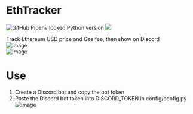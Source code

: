 # EthTracker
![GitHub Pipenv locked Python version](https://img.shields.io/github/pipenv/locked/python-version/ThanatosDi/EthTracker)
![](https://img.shields.io/badge/py--cord-2.0.0bata1-brightgreen)

Track Ethereum USD price and Gas fee, then show on Discord  
![image](https://user-images.githubusercontent.com/12424898/153025191-c7fc1f6f-e6b0-4711-a261-3306772fc48c.png)  
![image](https://user-images.githubusercontent.com/12424898/153025304-4d6bdd55-f43e-4ebb-a559-6593a16a6131.png)

# Use
1. Create a Discord bot and copy the bot token
2. Paste the Discord bot token into DISCORD_TOKEN in config/config.py  
![image](https://user-images.githubusercontent.com/12424898/153025596-1f04c9a8-4af5-4ca3-8d9f-e1ddad309e1b.png)
